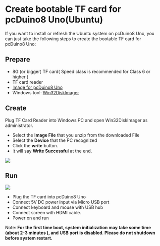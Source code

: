 # Create bootable TF card for pcDuino8 Uno(Ubuntu)

If you want to install or refresh the Ubuntu system on pcDuino8 Uno, you can just take the following steps to create the bootable TF card for pcDuino8 Uno:

## Prepare

- 8G (or bigger) TF card( Speed class is recommended for Class 6 or higher )
- TF card reader
- [Image for pcDuino8 Uno](http://www.linksprite.com/?page_id=1496)
- Windows tool: [Win32DiskImager](https://s3.amazonaws.com/pcduino/Tools/win32diskimager-v0.7-binary.zip)

## Create

Plug TF Card Reader into Windows PC and open Win32DiskImager as administrator.

- Select the **Image File** that you unzip from the downloaded File
- Select the **Device** that the PC recognized
- Click the **write** button.
- It will say **Write Successful** at the end.

![](/images/win32disk.png)

## Run

![](/images/pcduino8-connection.png)

- Plug the TF card into pcDuino8 Uno
- Connect 5V DC power input via Micro USB port
- Connect keyboard and mouse with USB hub
- Connect screen with HDMI cable.
- Power on and run

Note: **For the first time boot, system initialization may take some time (about 2-3 minutes ), and USB port is disabled. Please do not shutdown before system restart.**
